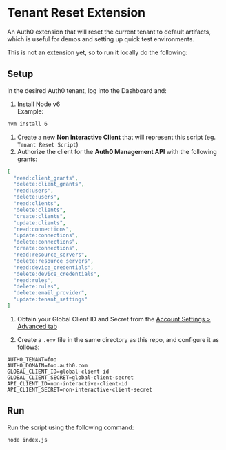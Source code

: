 # Tenant Reset Extension

An Auth0 extension that will reset the current tenant to default artifacts, which is useful for demos and setting up quick test environments.

This is not an extension yet, so to run it locally do the following:

## Setup

In the desired Auth0 tenant, log into the Dashboard and:

1. Install Node v6  
  Example:
  ```bash
  nvm install 6
  ```

1. Create a new **Non Interactive Client** that will represent this script (eg. `Tenant Reset Script`)
1. Authorize the client for the **Auth0 Management API** with the following grants:  

  ```json
  [
    "read:client_grants",
    "delete:client_grants",
    "read:users",
    "delete:users",
    "read:clients",
    "delete:clients",
    "create:clients",
    "update:clients",
    "read:connections",
    "update:connections",
    "delete:connections",
    "create:connections",
    "read:resource_servers",
    "delete:resource_servers",
    "read:device_credentials",
    "delete:device_credentials",
    "read:rules",
    "delete:rules",
    "delete:email_provider",
    "update:tenant_settings"
  ]
  ```

1. Obtain your Global Client ID and Secret from the [Account Settings > Advanced tab](https://manage.auth0.com/#/account/advanced)

1. Create a `.env` file in the same directory as this repo, and configure it as follows:  

  ```
  AUTH0_TENANT=foo
  AUTH0_DOMAIN=foo.auth0.com
  GLOBAL_CLIENT_ID=global-client-id
  GLOBAL_CLIENT_SECRET=global-client-secret
  API_CLIENT_ID=non-interactive-client-id
  API_CLIENT_SECRET=non-interactive-client-secret
  ```

## Run

Run the script using the following command:

```bash
node index.js
```
